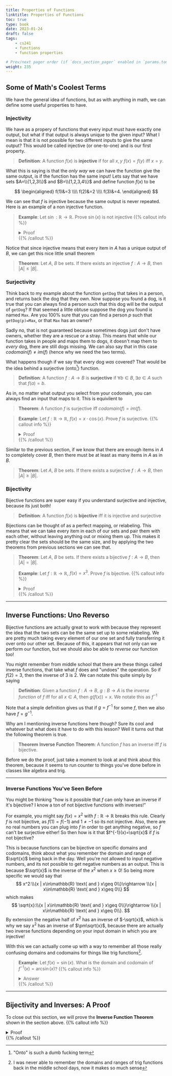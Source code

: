 ```yaml
---
title: Properties of Functions
linktitle: Properties of Functions
toc: true
type: book
date: 2023-01-24
draft: false
tags:
    - cs241
    - functions
    - function properties

# Prev/next pager order (if `docs_section_pager` enabled in `params.toml`)
weight: 235
---
```


## Some of Math's Coolest Terms

We have the general idea of functions, but as with anything in math, we can define some useful properties to have.

### Injectivity

We have as a propery of functions that every input must have exactly one output, but what if that output is always unique to the given input? What I mean is that it is not possible for two different inputs to give the same output? This would be called injective (or one-to-one) and is our first property.

> **Definition**: A function $f(x)$ is **injective** if for all $x,y$ $f(x)=f(y)$ iff $x=y$.

What this is saying is that the *only way* we can have the function give the same output, is if the function has the same input! Lets say that we have sets $A=\\{1,2,3\\}$ and $B=\\{1,2,3,4\\}$ and define function $f(x)$ to be

$$
    \begin{aligned}
        f(1)&=3 \\\\
        f(2)&=2 \\\\
        f(3)&=4.
    \end{aligned}
$$

We can see that $f$ is injective because the same output is never repeated. Here is an example of a non injective function.

> **Example**: Let $\sin:\mathbb{R}\rightarrow\mathbb{R}$. Prove $\sin(x)$ is not injective
{{% callout info %}}
    <details>
        <summary>Proof</summary>
        In order to show that this is not injective, we just need to show that we can find two different inputs of $\sin$ that have the same output. Since we know this is a $2\pi$ periodic function its easy to show by seeing that $\sin(0)=\sin(2\pi)=0$. Therefore $\sin$ is not injective.
    </details>
{{% /callout %}}

Notice that since injective means that every item in $A$ has a unique output of $B$, we can get this nice little small theorem

> **Theorem**: Let $A$, $B$ be sets. If there exists an injective $f:A\rightarrow B$, then $|A|\leq|B|$.

### Surjectivity

Think back to my example about the function `getDog` that takes in a person, and returns back the dog that they own. Now suppose you found a dog, is it true that you can always find a person such that this dog will be the output of `getDog`? If that seemed a little obtuse suppose the dog you found is named `Max`. Are you $100\%$ sure that you can find a person $p$ such that `getDog(p)=Max`, or that `Max` has an owner?

Sadly no, that is not guaranteed because sometimes dogs just don't have owners, whether they are a rescue or a stray. This means that while our function takes in people and maps them to dogs, it doesn't map them to *every* dog, there are still dogs missing. We can also say that in this case $codomain(f)\neq im(f)$ (hence why we need the two terms).

What happens though if we say that every dog *was* covered? That would be the idea behind a surjective (onto[^1]) function.

> **Definition**: A function $f:A\rightarrow B$ is **surjective** if $\forall b\in B, \exists a\in A$ such that $f(a)=b$.

As in, no matter what output you select from your codomain, you can always find an input that maps to it. This is equivilent to

> **Theorem**: A function $f$ is surjective iff $codomain(f)=im(f)$.

> **Example**: Let $f:\mathbb{R}\rightarrow\mathbb{R}$, $f(x)=x\cdot\cos(x)$. Prove $f$ is surjective.
{{% callout info %}}
    <details>
        <summary>Proof</summary>
        Suppose we choose some value $y\in\mathbb{R}$ and want to see if we can find some value $y=x\cos(x)$. Note that $x\cos(x)$ is continuous, so by the intermediate value theorem, if I have two points, $f$ will take all values of $y$ between those two points. If you don't remember calculus, just remember that since $f$ is continuous, if I want to get from $a$ to $b$ without lifting my pen, I have to cross every point between $a$ and $b$.
        </br>
        Remember that $\cos(x)$ is $1$ whenever you are at a value of $x=n\pi$ whenever $n$ is even, and is $-1$ whenever $n$ is odd. So if $y &lt n\pi$, we know that $f(n\pi) = n\pi \cdot 1 > y$
        </br>
        QED
    </details>
{{% /callout %}}

Similar to the previous section, if we know that there are enough items in $A$ to completely cover $B$, then there must be at least as many items in $A$ as in $B$.

> **Theorem**: Let $A$, $B$ be sets. If there exists a surjective $f:A\rightarrow B$, then $|A|\geq|B|$.

### Bijectivity

Bijective functions are super easy if you understand surjective and injective, because its just both!

> **Definition**: A function $f(x)$ is **bijective** iff it is injective and surjective

Bijections can be thought of as a perfect mapping, or relabeling. This means that we can take every item in each of our sets and pair them with each other, without leaving anything out or mixing them up. This makes it pretty clear the sets should be the same size, and by applying the two theorems from previous sections we can see that.

> **Theorem**: Let $A$, $B$ be sets. If there exists a bijective $f:A\rightarrow B$, then $|A|=|B|$.

> **Example**: Let $f:\mathbb{R}\rightarrow\mathbb{R}$, $f(x)=x^3$. Prove $f$ is bijective.
{{% callout info %}}
    <details>
        <summary>Proof</summary>
        To first show that $f$ is injective, we consider what happens if $$f(x)=f(y)\implies x^3=y^3$$. By just taking the cube root of both sides we can easily see that $x=y$ so $f$ must be injective.
        </br>
        Now to show its surjective, consider some $y\in\mathbb{R}$. If we want to find an $x$ such that $x^3=y$, just set $x=\sqrt[3]{y}$. Thus $f$ is also surjective. Since it is both, $f$ is bijective.
        </br>
        QED
    </details>
{{% /callout %}}

---

## Inverse Functions: Uno Reverso

Bijective functions are actually great to work with because they represent the idea that the two sets can be the same set up to some relabeling. We are pretty much taking every element of our one set and fully transferring it over onto our other set. Because of this, it appears that not only can we perform our function, but we should also be able to *reverse* our function too!

You might remember from middle school that there are these things called inverse functions, that take what $f$ does and "undoes" the operation. So if $f(2)=3$, then the inverse of $3$ is $2$. We can notate this quite simply by saying

> **Definition**: Given a function $f:A\rightarrow B$, $g:B\rightarrow A$ is the *inverse function* of $f$ iff for all $x\in A$, then $g(f(x))=x$. We notate this as $f^{-1}$

Note that a simple definition gives us that if $g=f^{-1}$ for some $f$, then we also have $f=g^{-1}$.

Why am I mentioning inverse functions here though? Sure its cool and whatever but what does it have to do with this lesson? Well it turns out that the following theorem is true.

> **Theorem** <a name="inverse_function_theorem">Inverse Function Theorem</a>: A function $f$ has an inverse iff $f$ is bijective.

Before we do the proof, just take a moment to look at and think about this theorem, because it seems to run counter to things you've done before in classes like algebra and trig. 

---

### Inverse Functions You've Seen Before

You might be thinking "how is it possible that $f$ can only have an inverse if it's bijective? I know a ton of not bijective functions with inverses!"

For example, you might say $f(x)=x^2$ with $f:\mathbb{R}\rightarrow\mathbb{R}$ breaks this rule. Clearly $f$ is not bijective, as $f(1)=f(-1)$ and $1\neq -1$ so its not injective. Also, there are no real numbers you can plug into $f$ in order to get anything negative, so $f$ can't be surjective either! So then how is it that $f^{-1}(x)=\sqrt{x}$ if $f$ is not bijective?

This is because functions can be bijective on specific domains and codomains, think about what you remember the domain and range of $\sqrt{x}$ being back in the day. Well you're not allowed to input negative numbers, and its not possible to get negative numbers as an output. This is because $\sqrt{x}$ is the inverse of the $x^2$ when $x\geq 0$! So being more specific we would say that
$$
    x^2:\\{x | x\in\mathbb{R} \text{ and } x\geq 0\\}\rightarrow \\{x | x\in\mathbb{R} \text{ and } x\geq 0\\}
$$
which makes
$$
    \sqrt{x}:\\{x | x\in\mathbb{R} \text{ and } x\geq 0\\}\rightarrow \\{x | x\in\mathbb{R} \text{ and } x\geq 0\\}.
$$
By extension the negative half of $x^2$ has an inverse of $-\sqrt{x}$, which is why we say $x^2$ has an inverse of $\pm\sqrt{x}$, because there are actually two inverse functions depending on your input domain in which you are injective!

With this we can actually come up with a way to remember all those really confusing domains and codomains for things like trig functions[^2].

> **Example**: Let $f(x)=\sin(x)$. What is the domain and codomain of $f^{-1}(x)=\arcsin(x)$?
{{% callout info %}}
    <details>
        <summary>Answer</summary>
        In order for there to be an inverse function, we need $f(x)$ to be bijective on the whole domain. From there the domain and codomain of $f^{-1}(x)$ are just going to be flipping the input and outputs of $f$. 
        </br>
        Lets first find a domain for which $\sin$ is injective. We want to make sure there are no two inputs that repeat the same output. As such we can see in a $\sin$ wave that if we start at $0$ and go past $\frac{\pi}{2}$, we will go back down and repeat values. Instead, we can start at $-\frac{\pi}{2}$ and go up to $\frac{\pi}{2}$ which will repeat nothing! This will be our domain, and our codomain will have to take on all the values so that our function will be surjective. $\sin$ goes from $-1$ to $1$ which gives us that $$\sin:\left[-\frac{\pi}{2}, \frac{\pi}{2}\right]\rightarrow [-1,1]$$
        </br>
        Finally, we have from here that the domain and codomain of $\arcsin$ is $$\arcsin:[-1,1]\rightarrow \left[-\frac{\pi}{2}, \frac{\pi}{2}\right]$$.
    </details>
{{% /callout %}}

---

## Bijectivity and Inverses: A Proof

To close out this section, we will prove the **Inverse Function Theorem** shown in the section above. 
{{% callout info %}}
    <details>
        <summary>Proof</summary>
        We first will prove the forward direction, that if a function is bijective then an inverse exists. Suppose $f(x)$ is bijective, then we know that every item in the codomain is uniquely mapped to by some item in the domain. As such we can simply "reverse" $f$ as our way to define $f^{-1}$. This might seem circular, but its enough to show existence
        </br>
        Now suppose we know an inverse function exists, we can use this to prove $f$ is bijective. First, suppose that $f$ was not injective. This would mean that there could not exist an inverse function as there would be some item of the codomain that $2$ different items mapped to under $f$. How could there be an inverse in that case, as what would the inverse give back?! For example if $f(2)=1$ and $f(3)=1$, then what would $f^{-1}(1)$ be? As such $f$ must be injective.
        </br>
        Next, imagine $f$ was not surjective. This would mean that there would exist items in the codomain that no input maps to, but this would also imply there is no inverse function, as a function must be defined over the **entire** domain! As such $f$ must be surjective.
        </br>
        Since $f$ is both injective and surjective, then $f$ is bijective. **Q.E.D.**
    </details>
{{% /callout %}}


[^1]: "Onto" is such a dumb fucking term

[^2]: I was never able to remember the domains and ranges of trig functions back in the middle school days, now it makes so much sense
